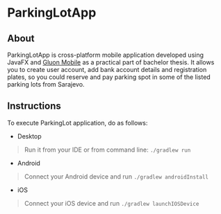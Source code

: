 # ParkingLotApp

About
-----------------
ParkingLotApp is cross-platform mobile application developed using JavaFX and [Gluon Mobile](https://docs.gluonhq.com/charm/6.0.5/) as a practical part of bachelor thesis. It allows you to create user account, add bank account details and registration plates, so you could reserve and pay parking spot in some of the listed parking lots from Sarajevo. 

Instructions
-----------------
To execute ParkingLot application, do as follows:

* Desktop
> Run it from your IDE or from command line: `./gradlew run`
* Android
> Connect your Android device and run `./gradlew androidInstall`
* iOS
> Connect your iOS device and run `./gradlew launchIOSDevice`
